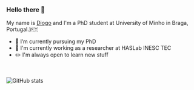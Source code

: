 ### Hello there 👋

My name is [Diogo](https://github.com/ribeiropdiogo) and I'm a PhD student at University of Minho in Braga, Portugal.🇵🇹

- 📖 I’m currently pursuing my PhD
- 🔬 I'm currently working as a researcher at HASLab INESC TEC
- ✏️ I'm always open to learn new stuff

<br>

![GitHub stats](https://github-readme-stats.vercel.app/api?username=ribeiropdiogo&count_private=true&show_icons=true&theme=tokyonight&include_all_commits=true)

